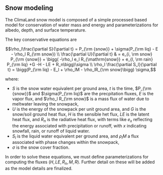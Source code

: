 ## Snow modeling

The ClimaLand snow model is composed of a simple processed based model for conservation
of water mass and energy and parameterizations for albedo,
depth, and surface temperature.

The key conservative equations are

```math
\rho_l\frac{\partial S}{\partial t} =  P_{\rm {snow}} + \sigma(P_{\rm liq} - E - \rho_l R_{\rm snow}) \\
\frac{\partial U}{\partial t} & =  e_{i, \rm snow} P_{\rm {snow}} + \bigg( -\rho_l e_l R_{\mathrm{snow}} + e_{l, \rm rain} P_{\rm liq} +G -H - LE + R_n\bigg)\sigma \\
\rho_l \frac{\partial S_l}{\partial t} =  \bigg(P_{\rm liq} - E_l + \rho_lM - \rho_lR_{\rm snow}\bigg) \sigma,
```
where:
- $S$ is the snow water equivalent per ground area, $t$ is the time, $P_{\rm {snow}}$ and $\sigma(P_{\rm liq}$ are the precpitation fluxes, $E$ is the vapor flux, and $\rho_l R_{\rm snow}$ is a mass flux of water due to meltwater leaving the snowpack,
- $U$ is the energy of the snowpack per unit ground area, and $G$ is the snow/soil ground heat flux, $H$ is the sensible het flux, $LE$ is the latent heat flux, and $R_n$ is the radiative heat flux, with terms like $e_x$ reflecting the energy associated with precipitation or runoff, with $x$ indicating snowfall, rain, or runoff of liquid water.
- $S_l$ is the liquid water equivalent per ground area, and $\rho_lM$ a flux associated with phase changes within the snowpack,
- $\sigma$ is the snow cover fraction.

In order to solve these equations, we must define parameterizations for computing the fluxes ($H, LE, R_n, M, R$).
Further detail on these will be added as the model details are finalized. 